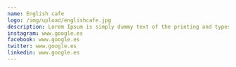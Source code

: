 ```yaml
---
name: English cafe
logo: /img/upload/englishcafe.jpg
description: Lorem Ipsum is simply dummy text of the printing and typesetting industry. Lorem Ipsum has been the industry's standard the
instagram: www.google.es
facebook: www.google.es
twitter: www.google.es
linkedin: www.google.es
---
```


